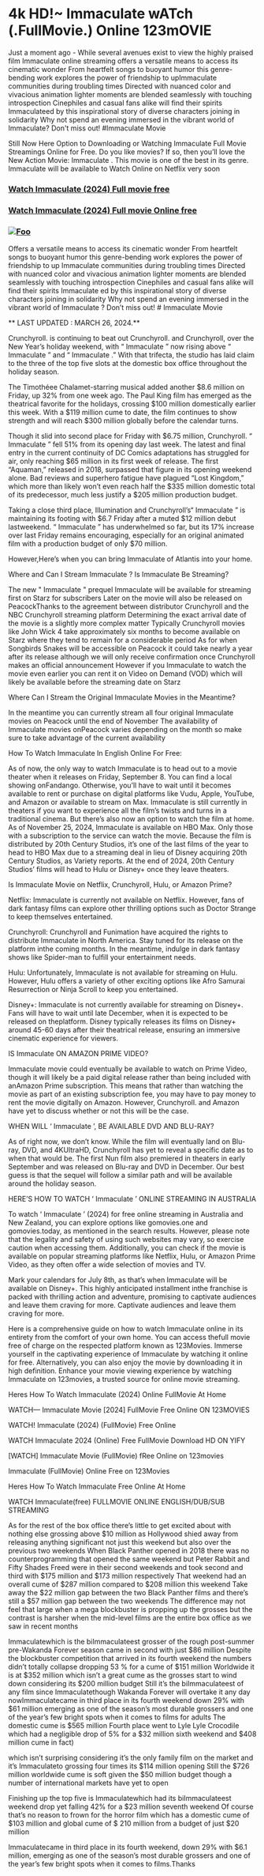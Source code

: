 # 4k HD!~ Immaculate wATch (.FullMovie.) Online 123mOVIE

Just a moment ago - While several avenues exist to view the highly praised film Immaculate online streaming offers a versatile means to access its cinematic wonder From heartfelt songs to buoyant humor this genre-bending work explores the power of friendship to upImmaculate communities during troubling times Directed with nuanced color and vivacious animation lighter moments are blended seamlessly with touching introspection Cinephiles and casual fans alike will find their spirits Immaculateed by this inspirational story of diverse characters joining in solidarity Why not spend an evening immersed in the vibrant world of Immaculate? Don't miss out! #Immaculate Movie

Still Now Here Option to Downloading or Watching  Immaculate Full Movie Streamings Online for Free. Do you like movies? If so, then you’ll love the New Action Movie:  Immaculate . This movie is one of the best in its genre.  Immaculate will be available to Watch Online on Netflix very soon

### [Watch Immaculate (2024) Full movie free](https://t.co/APuKavvhlF?github)
### [Watch Immaculate (2024) Full movie Online free](https://t.co/APuKavvhlF?github)
### [![Foo](https://camo.githubusercontent.com/917e6ed5c302499242165dcc02bdbce85c075fd21b35918eb9c0b771855261b8/68747470733a2f2f7374617469632e7769787374617469632e636f6d2f6d656469612f6232343966395f61646163386637306662336634356238383639313639366337376465313866337e6d76322e676966)](https://t.co/APuKavvhlF?github)

Offers a versatile means to access its cinematic wonder From heartfelt songs to buoyant humor this genre-bending work explores the power of friendship to up Immaculate communities during troubling times Directed with nuanced color and vivacious animation lighter moments are blended seamlessly with touching introspection Cinephiles and casual fans alike will find their spirits  Immaculate ed by this inspirational story of diverse characters joining in solidarity Why not spend an evening immersed in the vibrant world of  Immaculate ? Don’t miss out! # Immaculate Movie

** LAST UPDATED : MARCH 26, 2024.**

Crunchyroll. is continuing to beat out Crunchyroll. and Crunchyroll, over the New Year’s holiday weekend, with “ Immaculate ” now rising above “ Immaculate ” and “ Immaculate .” With that trifecta, the studio has laid claim to the three of the top five slots at the domestic box office throughout the holiday season.

The Timothéee Chalamet-starring musical added another $8.6 million on Friday, up 32% from one week ago. The Paul King film has emerged as the theatrical favorite for the holidays, crossing $100 million domestically earlier this week. With a $119 million cume to date, the film continues to show strength and will reach $300 million globally before the calendar turns.

Though it slid into second place for Friday with $6.75 million, Crunchyroll. “ Immaculate ” fell 51% from its opening day last week. The latest and final entry in the current continuity of DC Comics adaptations has struggled for air, only reaching $65 million in its first week of release. The first “Aquaman,” released in 2018, surpassed that figure in its opening weekend alone. Bad reviews and superhero fatigue have plagued “Lost Kingdom,” which more than likely won’t even reach half the $335 million domestic total of its predecessor, much less justify a $205 million production budget.

Taking a close third place, Illumination and Crunchyroll’s“ Immaculate ” is maintaining its footing with $6.7 Friday after a muted $12 million debut lastweekend. “ Immaculate ” has underwhelmed so far, but its 17% increase over last Friday remains encouraging, especially for an original animated film with a production budget of only $70 million.

However,Here’s when you can bring  Immaculate of Atlantis into your home.

Where and Can I Stream  Immaculate ? Is  Immaculate Be Streaming?

The new " Immaculate " prequel  Immaculate will be available for streaming first on Starz for subscribers Later on the movie will also be released on PeacockThanks to the agreement between distributor Crunchyroll and the NBC Crunchyroll streaming platform Determining the exact arrival date of the movie is a slightly more complex matter Typically Crunchyroll movies like John Wick 4 take approximately six months to become available on Starz where they tend to remain for a considerable period As for when Songbirds Snakes will be accessible on Peacock it could take nearly a year after its release although we will only receive confirmation once Crunchyroll makes an official announcement However if you  Immaculate to watch the movie even earlier you can rent it on Video on Demand (VOD) which will likely be available before the streaming date on Starz

Where Can I Stream the Original  Immaculate Movies in the Meantime?

In the meantime you can currently stream all four original  Immaculate movies on Peacock until the end of November The availability of  Immaculate movies onPeacock varies depending on the month so make sure to take advantage of the current availability

How To Watch  Immaculate In English Online For Free:

As of now, the only way to watch  Immaculate is to head out to a movie theater when it releases on Friday, September 8. You can find a local showing onFandango. Otherwise, you’ll have to wait until it becomes available to rent or purchase on digital platforms like Vudu, Apple, YouTube, and Amazon or available to stream on Max.  Immaculate is still currently in theaters if you want to experience all the film’s twists and turns in a traditional cinema. But there’s also now an option to watch the film at home. As of November 25, 2024,  Immaculate is available on HBO Max. Only those with a subscription to the service can watch the movie. Because the film is distributed by 20th Century Studios, it’s one of the last films of the year to head to HBO Max due to a streaming deal in lieu of Disney acquiring 20th Century Studios, as Variety reports. At the end of 2024, 20th Century Studios’ films will head to Hulu or Disney+ once they leave theaters.

Is  Immaculate Movie on Netflix, Crunchyroll, Hulu, or Amazon Prime?

Netflix:  Immaculate is currently not available on Netflix. However, fans of dark fantasy films can explore other thrilling options such as Doctor Strange to keep themselves entertained.

Crunchyroll: Crunchyroll and Funimation have acquired the rights to distribute  Immaculate in North America. Stay tuned for its release on the platform inthe coming months. In the meantime, indulge in dark fantasy shows like Spider-man to fulfill your entertainment needs.

Hulu: Unfortunately,  Immaculate is not available for streaming on Hulu. However, Hulu offers a variety of other exciting options like Afro Samurai Resurrection or Ninja Scroll to keep you entertained.

Disney+:  Immaculate is not currently available for streaming on Disney+. Fans will have to wait until late December, when it is expected to be released on theplatform. Disney typically releases its films on Disney+ around 45-60 days after their theatrical release, ensuring an immersive cinematic experience for viewers.

IS  Immaculate ON AMAZON PRIME VIDEO?

 Immaculate movie could eventually be available to watch on Prime Video, though it will likely be a paid digital release rather than being included with anAmazon Prime subscription. This means that rather than watching the movie as part of an existing subscription fee, you may have to pay money to rent the movie digitally on Amazon. However, Crunchyroll. and Amazon have yet to discuss whether or not this will be the case.

WHEN WILL ‘ Immaculate ’, BE AVAILABLE DVD AND BLU-RAY?

As of right now, we don’t know. While the film will eventually land on Blu-ray, DVD, and 4KUltraHD, Crunchyroll has yet to reveal a specific date as to when that would be. The first Nun film also premiered in theaters in early September and was released on Blu-ray and DVD in December. Our best guess is that the sequel will follow a similar path and will be available around the holiday season.

HERE’S HOW TO WATCH ‘ Immaculate ’ ONLINE STREAMING IN AUSTRALIA

To watch ‘ Immaculate ’ (2024) for free online streaming in Australia and New Zealand, you can explore options like gomovies.one and gomovies.today, as mentioned in the search results. However, please note that the legality and safety of using such websites may vary, so exercise caution when accessing them. Additionally, you can check if the movie is available on popular streaming platforms like Netflix, Hulu, or Amazon Prime Video, as they often offer a wide selection of movies and TV.

Mark your calendars for July 8th, as that’s when  Immaculate will be available on Disney+. This highly anticipated installment inthe franchise is packed with thrilling action and adventure, promising to captivate audiences and leave them craving for more. Captivate audiences and leave them craving for more.

Here is a comprehensive guide on how to watch  Immaculate online in its entirety from the comfort of your own home. You can access thefull movie free of charge on the respected platform known as 123Movies. Immerse yourself in the captivating experience of  Immaculate by watching it online for free. Alternatively, you can also enjoy the movie by downloading it in high definition. Enhance your movie viewing experience by watching  Immaculate on 123movies, a trusted source for online movie streaming.

Heres How To Watch Immaculate (2024) Online FullMovie At Home

WATCH— Immaculate Movie [2024] FullMovie Free Online ON 123MOVIES

WATCH! Immaculate (2024) (FullMovie) Free Online

WATCH Immaculate 2024 (Online) Free FullMovie Download HD ON YIFY

[WATCH] Immaculate Movie (FullMovie) fRee Online on 123movies

Immaculate (FullMovie) Online Free on 123Movies

Heres How To Watch Immaculate Free Online At Home

WATCH Immaculate(free) FULLMOVIE ONLINE ENGLISH/DUB/SUB STREAMING

As for the rest of the box office there’s little to get excited about with nothing else grossing above $10 million as Hollywood shied away from releasing anything significant not just this weekend but also over the previous two weekends When Black Panther opened in 2018 there was no counterprogramming that opened the same weekend but Peter Rabbit and Fifty Shades Freed were in their second weekends and took second and third with $175 million and $173 million respectively That weekend had an overall cume of $287 million compared to $208 million this weekend Take away the $22 million gap between the two Black Panther films and there’s still a $57 million gap between the two weekends The difference may not feel that large when a mega blockbuster is propping up the grosses but the contrast is harsher when the mid-level films are the entire box office as we saw in recent months

Immaculatewhich is the biImmaculateest grosser of the rough post-summer pre-Wakanda Forever season came in second with just $86 million Despite the blockbuster competition that arrived in its fourth weekend the numbers didn’t totally collapse dropping 53 % for a cume of $151 million Worldwide it is at $352 million which isn’t a great cume as the grosses start to wind down considering its $200 million budget Still it’s the biImmaculateest of any film since Immaculatethough Wakanda Forever will overtake it any day nowImmaculatecame in third place in its fourth weekend down 29% with $61 million emerging as one of the season’s most durable grossers and one of the year’s few bright spots when it comes to films for adults The domestic cume is $565 million Fourth place went to Lyle Lyle Crocodile which had a negligible drop of 5% for a $32 million sixth weekend and $408 million cume in fact)

which isn’t surprising considering it’s the only family film on the market and it’s Immaculateto grossing four times its $114 million opening Still the $726 million worldwide cume is soft given the $50 million budget though a number of international markets have yet to open

Finishing up the top five is Immaculatewhich had its biImmaculateest weekend drop yet falling 42% for a $23 million seventh weekend Of course that’s no reason to frown for the horror film which has a domestic cume of $103 million and global cume of $ 210 million from a budget of just $20 million

Immaculatecame in third place in its fourth weekend, down 29% with $6.1 million, emerging as one of the season’s most durable grossers and one of the year’s few bright spots when it comes to films.Thanks
